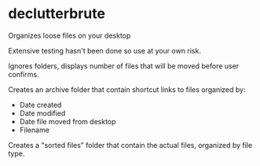 # declutterbrute
Organizes loose files on your desktop

Extensive testing hasn't been done so use at your own risk.

Ignores folders, displays number of files that will be moved before user confirms.

Creates an archive folder that contain shortcut links to files organized by:
- Date created
- Date modified
- Date file moved from desktop
- Filename

Creates a "sorted files" folder that contain the actual files, organized by file type.
